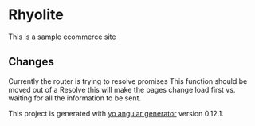 # Rhyolite
This is a sample ecommerce site


## Changes
Currently the router is trying to resolve promises This function should be moved out of a Resolve this will make the pages change load first vs. waiting for all the information to be sent.


This project is generated with [yo angular generator](https://github.com/yeoman/generator-angular)
version 0.12.1.

